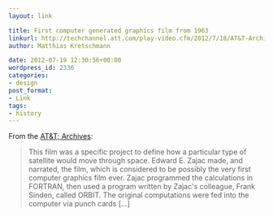 ```yaml
---
layout: link

title: First computer generated graphics film from 1963
linkurl: http://techchannel.att.com/play-video.cfm/2012/7/18/AT&T-Archives-First-Computer-Generated-Graphics-Film
author: Matthias Kretschmann

date: 2012-07-19 12:30:56+00:00
wordpress_id: 2336
categories:
- design
post_format:
- Link
tags:
- history
---
```


From the [AT&T; Archives](http://techchannel.att.com/play-video.cfm/2012/7/18/AT&T-Archives-First-Computer-Generated-Graphics-Film):

> This film was a specific project to define how a particular type of satellite would move through space. Edward E. Zajac made, and narrated, the film, which is considered to be possibly the very first computer graphics film ever. Zajac programmed the calculations in FORTRAN, then used a program written by Zajac's colleague, Frank Sinden, called ORBIT. The original computations were fed into the computer via punch cards [...]




